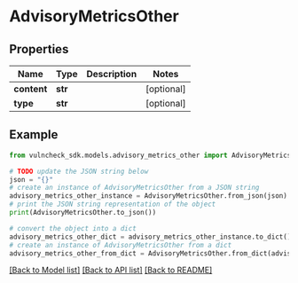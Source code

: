 # AdvisoryMetricsOther


## Properties

Name | Type | Description | Notes
------------ | ------------- | ------------- | -------------
**content** | **str** |  | [optional] 
**type** | **str** |  | [optional] 

## Example

```python
from vulncheck_sdk.models.advisory_metrics_other import AdvisoryMetricsOther

# TODO update the JSON string below
json = "{}"
# create an instance of AdvisoryMetricsOther from a JSON string
advisory_metrics_other_instance = AdvisoryMetricsOther.from_json(json)
# print the JSON string representation of the object
print(AdvisoryMetricsOther.to_json())

# convert the object into a dict
advisory_metrics_other_dict = advisory_metrics_other_instance.to_dict()
# create an instance of AdvisoryMetricsOther from a dict
advisory_metrics_other_from_dict = AdvisoryMetricsOther.from_dict(advisory_metrics_other_dict)
```
[[Back to Model list]](../README.md#documentation-for-models) [[Back to API list]](../README.md#documentation-for-api-endpoints) [[Back to README]](../README.md)



